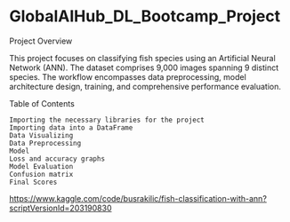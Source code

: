 # GlobalAIHub_DL_Bootcamp_Project


Project Overview

This project focuses on classifying fish species using an Artificial Neural Network (ANN). The dataset comprises 9,000 images spanning 9 distinct species. The workflow encompasses data preprocessing, model architecture design, training, and comprehensive performance evaluation.


Table of Contents

    Importing the necessary libraries for the project
    Importing data into a DataFrame
    Data Visualizing
    Data Preprocessing
    Model
    Loss and accuracy graphs
    Model Evaluation
    Confusion matrix
    Final Scores

https://www.kaggle.com/code/busrakilic/fish-classification-with-ann?scriptVersionId=203190830
